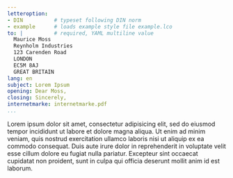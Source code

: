 ```yaml
---
letteroption:
- DIN          # typeset following DIN norm
- example      # loads example style file example.lco
to: |          # required, YAML multiline value
  Maurice Moss  
  Reynholm Industries  
  123 Carenden Road  
  LONDON  
  EC5M 8AJ  
  GREAT BRITAIN
lang: en
subject: Lorem Ipsum
opening: Dear Moss,
closing: Sincerely,
internetmarke: internetmarke.pdf
...
```


<!-- This is the actual letter content -->

Lorem ipsum dolor sit amet, consectetur adipisicing elit, sed do eiusmod
tempor incididunt ut labore et dolore magna aliqua. Ut enim ad minim
veniam, quis nostrud exercitation ullamco laboris nisi ut aliquip ex ea
commodo consequat. Duis aute irure dolor in reprehenderit in voluptate
velit esse cillum dolore eu fugiat nulla pariatur. Excepteur sint
occaecat cupidatat non proident, sunt in culpa qui officia deserunt
mollit anim id est laborum.
